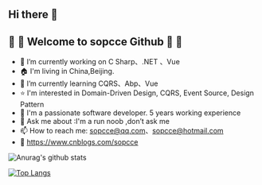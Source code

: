 ## Hi there 👋 
## :pineapple: :apple: Welcome to sopcce Github  :apple: :pineapple:
- 🔭 I’m currently working on  C Sharp、.NET 、Vue
- :house: I'm living in China,Beijing.
- 🌱 I’m currently learning CQRS、Abp、Vue
- :star: I'm interested in Domain-Driven Design, CQRS, Event Source, Design Pattern
- 👯 I'm a passionate software developer. 5 years working experience
- 💬 Ask me about :I'm a run noob ,don’t ask me
- 📫 How to reach me: sopcce@qq.com、sopcce@hotmail.com
- :notebook: https://www.cnblogs.com/sopcce
 

![Anurag's github stats](https://github-readme-stats.vercel.app/api?username=sopcce&show_icons=true)

[![Top Langs](https://github-readme-stats.vercel.app/api/top-langs/?username=sopcce)](https://github.com/anuraghazra/github-readme-stats)

